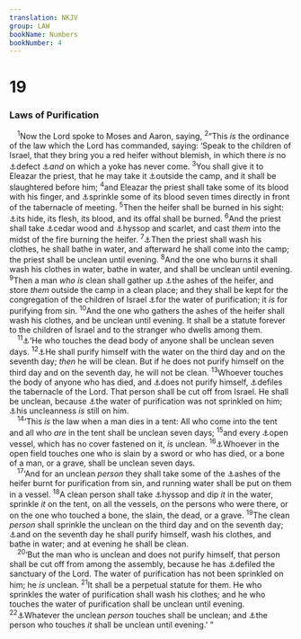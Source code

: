 ```yaml
---
translation: NKJV
group: LAW
bookName: Numbers 
bookNumber: 4
---
```


<div class="title"><h1>19</h1><h3>Laws of Purification</h3></div>
<span class="verse dan_19_1"> <sup>1</sup>Now the Lord spoke to Moses and Aaron, saying, </span>
<span class="verse dan_19_2"><sup>2</sup>“This <i>is</i> the ordinance of the law which the Lord has commanded, saying: ‘Speak to the children of Israel, that they bring you a red heifer without blemish, in which there <i>is</i> no <a data-toggle="tooltip" data-placement="bottom" title="Lev. 22:20–25">⚓</a>defect <a data-toggle="tooltip" data-placement="bottom" title="Deut. 21:3; 1 Sam. 6:7">⚓</a><i>and</i> on which a yoke has never come. </span>
<span class="verse dan_19_3"><sup>3</sup>You shall give it to Eleazar the priest, that he may take it <a data-toggle="tooltip" data-placement="bottom" title="Lev. 4:12, 21; Num. 19:9; Heb. 13:11">⚓</a>outside the camp, and it shall be slaughtered before him; </span>
<span class="verse dan_19_4"><sup>4</sup>and Eleazar the priest shall take some of its blood with his finger, and <a data-toggle="tooltip" data-placement="bottom" title="Lev. 4:6; Heb. 9:13">⚓</a>sprinkle some of its blood seven times directly in front of the tabernacle of meeting. </span>
<span class="verse dan_19_5"><sup>5</sup>Then the heifer shall be burned in his sight: <a data-toggle="tooltip" data-placement="bottom" title="Ex. 29:14; Lev. 4:11, 12; 9:11">⚓</a>its hide, its flesh, its blood, and its offal shall be burned. </span>
<span class="verse dan_19_6"><sup>6</sup>And the priest shall take <a data-toggle="tooltip" data-placement="bottom" title="Lev. 14:4, 6, 49">⚓</a>cedar wood and <a data-toggle="tooltip" data-placement="bottom" title="Ex. 12:22; 1 Kin. 4:33">⚓</a>hyssop and scarlet, and cast <i>them</i> into the midst of the fire burning the heifer. </span>
<span class="verse dan_19_7"><sup>7</sup><a data-toggle="tooltip" data-placement="bottom" title="Lev. 11:25; 15:5; 16:26, 28">⚓</a>Then the priest shall wash his clothes, he shall bathe in water, and afterward he shall come into the camp; the priest shall be unclean until evening. </span>
<span class="verse dan_19_8"><sup>8</sup>And the one who burns it shall wash his clothes in water, bathe in water, and shall be unclean until evening. </span>
<span class="verse dan_19_9"><sup>9</sup>Then a man <i>who</i> <i>is</i> clean shall gather up <a data-toggle="tooltip" data-placement="bottom" title="(Heb. 9:13, 14)">⚓</a>the ashes of the heifer, and store <i>them</i> outside the camp in a clean place; and they shall be kept for the congregation of the children of Israel <a data-toggle="tooltip" data-placement="bottom" title="Num. 19:13, 20, 21">⚓</a>for the water of purification; it <i>is</i> for purifying from sin. </span>
<span class="verse dan_19_10"><sup>10</sup>And the one who gathers the ashes of the heifer shall wash his clothes, and be unclean until evening. It shall be a statute forever to the children of Israel and to the stranger who dwells among them.<br/></span>
<span class="verse dan_19_11"> <sup>11</sup><a data-toggle="tooltip" data-placement="bottom" title="Lev. 21:1, 11; Num. 5:2; 6:6; 9:6, 10; 31:19; Lam. 4:14; Hag. 2:13">⚓</a>‘He who touches the dead body of anyone shall be unclean seven days. </span>
<span class="verse dan_19_12"><sup>12</sup><a data-toggle="tooltip" data-placement="bottom" title="Num. 19:19; 31:19">⚓</a>He shall purify himself with the water on the third day and on the seventh day; <i>then</i> he will be clean. But if he does not purify himself on the third day and on the seventh day, he will not be clean. </span>
<span class="verse dan_19_13"><sup>13</sup>Whoever touches the body of anyone who has died, and <a data-toggle="tooltip" data-placement="bottom" title="Lev. 22:3–7">⚓</a>does not purify himself, <a data-toggle="tooltip" data-placement="bottom" title="Lev. 15:31">⚓</a>defiles the tabernacle of the Lord. That person shall be cut off from Israel. He shall be unclean, because <a data-toggle="tooltip" data-placement="bottom" title="Num. 8:7; 19:9">⚓</a>the water of purification was not sprinkled on him; <a data-toggle="tooltip" data-placement="bottom" title="Lev. 7:20; 22:3">⚓</a>his uncleanness <i>is</i> still on him.<br/></span>
<span class="verse dan_19_14"> <sup>14</sup>‘This <i>is</i> the law when a man dies in a tent: All who come into the tent and all who <i>are</i> in the tent shall be unclean seven days; </span>
<span class="verse dan_19_15"><sup>15</sup>and every <a data-toggle="tooltip" data-placement="bottom" title="Lev. 11:32; Num. 31:20">⚓</a>open vessel, which has no cover fastened on it, <i>is</i> unclean. </span>
<span class="verse dan_19_16"><sup>16</sup><a data-toggle="tooltip" data-placement="bottom" title="Num. 19:11; 31:19">⚓</a>Whoever in the open field touches one who is slain by a sword or who has died, or a bone of a man, or a grave, shall be unclean seven days.<br/></span>
<span class="verse dan_19_17"> <sup>17</sup>‘And for an unclean <i>person</i> they shall take some of the <a data-toggle="tooltip" data-placement="bottom" title="Num. 19:9">⚓</a>ashes of the heifer burnt for purification from sin, and running water shall be put on them in a vessel. </span>
<span class="verse dan_19_18"><sup>18</sup>A clean person shall take <a data-toggle="tooltip" data-placement="bottom" title="Ps. 51:7">⚓</a>hyssop and dip <i>it</i> in the water, sprinkle <i>it</i> on the tent, on all the vessels, on the persons who were there, or on the one who touched a bone, the slain, the dead, or a grave. </span>
<span class="verse dan_19_19"><sup>19</sup>The clean <i>person</i> shall sprinkle the unclean on the third day and on the seventh day; <a data-toggle="tooltip" data-placement="bottom" title="Lev. 14:9">⚓</a>and on the seventh day he shall purify himself, wash his clothes, and bathe in water; and at evening he shall be clean.<br/></span>
<span class="verse dan_19_20"> <sup>20</sup>‘But the man who is unclean and does not purify himself, that person shall be cut off from among the assembly, because he has <a data-toggle="tooltip" data-placement="bottom" title="Num. 19:13">⚓</a>defiled the sanctuary of the Lord. The water of purification has not been sprinkled on him; he <i>is</i> unclean. </span>
<span class="verse dan_19_21"><sup>21</sup>It shall be a perpetual statute for them. He who sprinkles the water of purification shall wash his clothes; and he who touches the water of purification shall be unclean until evening. </span>
<span class="verse dan_19_22"><sup>22</sup><a data-toggle="tooltip" data-placement="bottom" title="Hag. 2:11–13">⚓</a>Whatever the unclean <i>person</i> touches shall be unclean; and <a data-toggle="tooltip" data-placement="bottom" title="Lev. 15:5">⚓</a>the person who touches <i>it</i> shall be unclean until evening.’ ”<br/></span>
